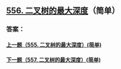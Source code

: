## [556. 二叉树的最大深度](https://leetcode-cn.com/problems/merge-two-sorted-lists/)（简单）





### 答案：



#### [上一题（555. 二叉树的最大深度）(简单)](https://github.com/sdwwld/leetCode/blob/master/src/main/java/com/wld/java/leetcode/leetCode0555.md)

#### [下一题（557. 二叉树的最大深度）(简单)](https://github.com/sdwwld/leetCode/blob/master/src/main/java/com/wld/java/leetcode/leetCode0557.md)